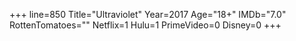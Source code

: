 +++
line=850
Title="Ultraviolet"
Year=2017
Age="18+"
IMDb="7.0"
RottenTomatoes=""
Netflix=1
Hulu=1
PrimeVideo=0
Disney=0
+++

